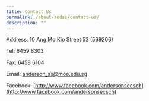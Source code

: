```yaml
---
title: Contact Us
permalink: /about-andss/contact-us/
description: ""
---
```

Address:
10 Ang Mo Kio Street 53 (569206)

Tel:
6459 8303

Fax:
6458 6104

Email:
<a href="mailto:anderson_ss@moe.edu.sg">anderson_ss@moe.edu.sg</a>

Facebook:
[http://www.facebook.com/andersonsecsch](http://www.facebook.com/andersonsecsch)